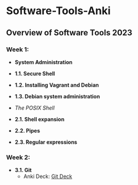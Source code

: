 # Software-Tools-Anki

## Overview of Software Tools 2023


### Week 1:
- **System Administration**
- **1.1. Secure Shell**
- **1.2. Installing Vagrant and Debian**
- **1.3. Debian system administration**

- *The POSIX Shell*
- **2.1. Shell expansion**
- **2.2. Pipes**
- **2.3. Regular expressions**


### Week 2:
- **3.1. Git**
  - Anki Deck: [Git Deck](https://ankiweb.net/shared/info/1213003006)
